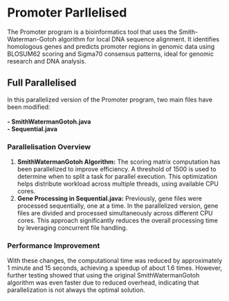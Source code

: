 # Promoter Parllelised
The Promoter program is a bioinformatics tool that uses the Smith-Waterman-Gotoh algorithm for local DNA sequence alignment. It identifies homologous genes and predicts promoter regions in genomic data using BLOSUM62 scoring and Sigma70 consensus patterns, ideal for genomic research and DNA analysis.

## Full Parallelised
In this parallelized version of the Promoter program, two main files have been modified:
  <br/><br/>**- SmithWatermanGotoh.java**
  <br/>**- Sequential.java**

### Parallelisation Overview
  1. **SmithWatermanGotoh Algorithm:** The scoring matrix computation has been parallelized to improve efficiency. A threshold of 1500 is used to determine when to split a task for parallel execution. This optimization helps distribute workload across multiple threads, using available CPU cores.
  2. **Gene Processing in Sequential.java:** Previously, gene files were processed sequentially, one at a time. In the parallelized version, gene files are divided and processed simultaneously across different CPU cores. This approach significantly reduces the overall processing time by leveraging concurrent file handling.

### Performance Improvement
With these changes, the computational time was reduced by approximately 1 minute and 15 seconds, achieving a speedup of about 1.6 times. However, further testing showed that using the original SmithWatermanGotoh algorithm was even faster due to reduced overhead, indicating that parallelization is not always the optimal solution.
